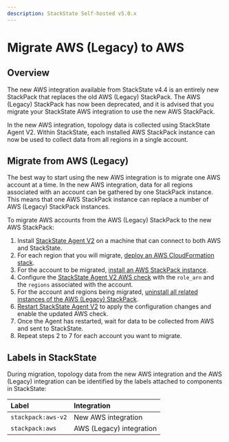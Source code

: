 ```yaml
---
description: StackState Self-hosted v5.0.x 
---
```


# Migrate AWS \(Legacy\) to AWS

## Overview

The new AWS integration available from StackState v4.4 is an entirely new StackPack that replaces the old AWS \(Legacy\) StackPack. The AWS \(Legacy\) StackPack has now been deprecated, and it is advised that you migrate your StackState AWS integration to use the new AWS StackPack.

In the new AWS integration, topology data is collected using StackState Agent V2. Within StackState, each installed AWS StackPack instance can now be used to collect data from all regions in a single account.

## Migrate from AWS \(Legacy\)

The best way to start using the new AWS integration is to migrate one AWS account at a time. In the new AWS integration, data for all regions associated with an account can be gathered by one StackPack instance. This means that one AWS StackPack instance can replace a number of AWS \(Legacy\) StackPack instances.

To migrate AWS accounts from the AWS \(Legacy\) StackPack to the new AWS StackPack:

1. Install [StackState Agent V2](../../../setup/agent/about-stackstate-agent.md) on a machine that can connect to both AWS and StackState.
2. For each region that you will migrate, [deploy an AWS CloudFormation stack](aws.md#deploy-the-aws-cloudformation-stack).
3. For the account to be migrated, [install an AWS StackPack instance](aws.md#install-the-aws-stackpack).
4. Configure the [StackState Agent V2 AWS check](aws.md#configure-the-aws-check) with the `role_arn` and the `regions` associated with the account.
5. For the account and regions being migrated, [uninstall all related instances of the AWS \(Legacy\) StackPack](aws-legacy.md#uninstall).
6. [Restart StackState Agent V2](../../../setup/agent/about-stackstate-agent.md) to apply the configuration changes and enable the updated AWS check.
7. Once the Agent has restarted, wait for data to be collected from AWS and sent to StackState.
8. Repeat steps 2 to 7 for each account you want to migrate.

## Labels in StackState

During migration, topology data from the new AWS integration and the AWS \(Legacy\) integration can be identified by the labels attached to components in StackState:

| Label | Integration |
| :--- | :--- |
| `stackpack:aws-v2` | New AWS integration |
| `stackpack:aws` | AWS \(Legacy\) integration |

